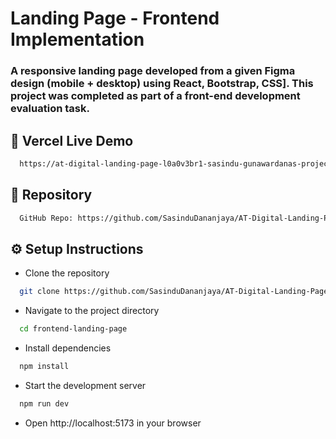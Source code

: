 # Landing Page - Frontend Implementation
### A responsive landing page developed from a given Figma design (mobile + desktop) using React, Bootstrap, CSS]. This project was completed as part of a front-end development evaluation task.

## 🚀 Vercel Live Demo 
```bash
  https://at-digital-landing-page-l0a0v3br1-sasindu-gunawardanas-projects.vercel.app/
```

## 📂 Repository
```bash
  GitHub Repo: https://github.com/SasinduDananjaya/AT-Digital-Landing-Page
```

## ⚙️ Setup Instructions
- Clone the repository

```bash
  git clone https://github.com/SasinduDananjaya/AT-Digital-Landing-Page

```

- Navigate to the project directory

```bash
  cd frontend-landing-page

```

- Install dependencies

```bash
  npm install
```

- Start the development server

```bash
  npm run dev
```
- Open http://localhost:5173 in your browser



